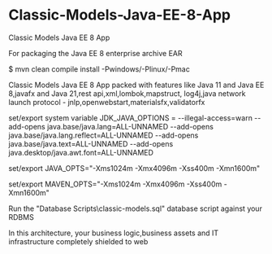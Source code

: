 # Classic-Models-Java-EE-8-App

Classic Models Java EE 8 App

For packaging the Java EE 8 enterprise archive EAR

$ mvn clean compile install -Pwindows/-Plinux/-Pmac

Classic Models Java EE 8 App packed with features like Java 11 and Java EE 8,javafx and Java 21,rest api,xml,lombok,mapstruct,
log4j,java network launch protocol - jnlp,openwebstart,materialsfx,validatorfx

set/export system variable JDK_JAVA_OPTIONS = --illegal-access=warn --add-opens java.base/java.lang=ALL-UNNAMED --add-opens java.base/java.lang.reflect=ALL-UNNAMED --add-opens java.base/java.text=ALL-UNNAMED --add-opens java.desktop/java.awt.font=ALL-UNNAMED

set/export JAVA_OPTS="-Xms1024m -Xmx4096m -Xss400m -Xmn1600m"

set/export MAVEN_OPTS="-Xms1024m -Xmx4096m -Xss400m -Xmn1600m"

Run the "Database Scripts\classic-models.sql" database script against your RDBMS

In this architecture, your business logic,business assets and IT infrastructure
completely shielded to web